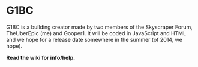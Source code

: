 G1BC
====

G1BC is a building creator made by two members of the Skyscraper Forum, TheUberEpic (me) and Gooper1.
It will be coded in JavaScript and HTML and we hope for a release date somewhere in the summer (of 2014, we hope).

**Read the wiki for info/help.**
